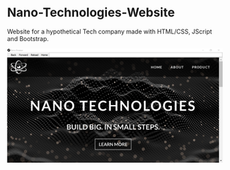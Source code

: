 # Nano-Technologies-Website
Website for a hypothetical Tech company made with HTML/CSS, JScript and Bootstrap.

![](images/nanobrowser.png)
